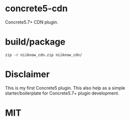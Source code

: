 # concrete5-cdn
Concrete5.7+ CDN plugin.

# build/package
```
zip -r niiknow_cdn.zip niiknow_cdn/
```

# Disclaimer
This is my first Concrete5 plugin.  This also help as a simple starter/boilerplate for Concrete5.7+ plugin development.

# MIT